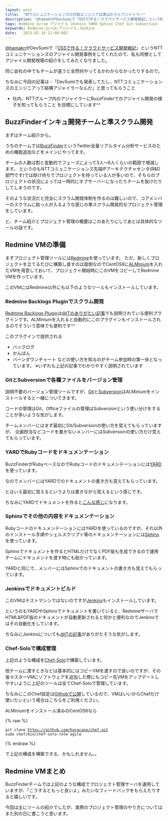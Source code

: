 ```yaml
---
layout: post
title:  "NTTコミュニケーションズの内製エンジニアは実はわりとアジャイラー"
description: "@hamaknがDevSumiで『OSSで作る！クラウドサービス開発戦記』というNTTコミュニケーションズのアジャイル開発事例をしてくれたので、私も同僚としてアジャイル開発現場の紹介をしてみたくなりました。"
tags: Redmine Scrum アジャイル Jenkins YARD Sphinx Chef Git Subversion
keywords: Redmine,Scrum,アジャイル,Jenkins
date:   2013-02-16 21:00:00J
---
```


[@hamakn](https://twitter.com/hamakn)がDevSumiで『[OSSで作る！クラウドサービス開発戦記](https://speakerdeck.com/hamakn/ossdezuo-ru-kuraudosabisukai-fa-zhan-ji)』というNTTコミュニケーションズのアジャイル開発事例をしてくれたので、私も同僚としてアジャイル開発現場の紹介をしてみたくなりました。

同じ会社の中でもチームが違うと全然何やってるかわからなかったりするので。

ちなみに今回の記事は
-「DevSumiでも発表してたし、NTTコミュニケーションズのエンジニアって結構アジャイラーなんだ」と思ってもらうこと
- 社内、NTTグループ内のアジャイラーにBuzzFinderでのアジャイル開発の様子を知ってもらうこと
を目標にしています^^

## BuzzFinderインキュ開発チームと準スクラム開発

まずはチーム紹介から。

うちのチームでは[BuzzFinder](http://www.nttcoms.com/service/buzzfinder.html/)というTwitter全量リアルタイム分析サービスのための機能追加などをメインにやってます。

チームの人数は割と変動的でフェーズによって3人～6人くらいの範囲で増減します。
というのもNTTコミュニケーションズ先端IPアーキテクチャセンタ(R&D部門です)では掛け持ちでプロジェクトを持っている人が多いので、そちらのプロジェクトの状況によっては一時的にオブサーバーになったりチームを抜けたりしてしまうのです。

そのような状況だと完全にスクラム開発体制を作るのは難しいので、コアメンバーのスクラムに助っ人が入るような感じの準スクラム開発的なプロジェクト管理をしています。

と、チーム紹介とプロジェクト管理の概要はこのあたりにしてあとは具体的なツールの話です。

## Redmine VMの準備

まずプロジェクト管理ツールには[Redmine](http://redmine.jp/)を使っています。
ただ、新しくプロジェクトを立てるたびに構築し直すのは面倒なのでCentOS6に[ALMinium](http://alminium.github.com/alminium/)を入れたVMを用意しておいて、プロジェクト開始時にこのVMをコピーしてRedmine VMを作っています。

このVMにはRedmine以外にも以下のようなツールもインストールしています。

### Redmine Backlogs Pluginでスクラム開発

[Redmine Backlogs Plugin](http://www.redminebacklogs.net/en/introduction.html)は[@ITのありがたい記事](http://www.atmarkit.co.jp/fjava/index/index_scrum.html)でも説明されている便利プラグインです。ALMiniumを入れると自動的にこのプラグインもインストールされるのでそういう意味でも便利です^^

このプラグインで提供される
- バックログ
- かんばん
- バーンダウンチャート
などの使い方を知るのがチーム参加時の第一歩となっています。
※いずれも上記の記事でわかりやすく説明されています

### GitとSubversionで各種ファイルをバージョン管理

説明不要のバージョン管理ツールですが、[Git](http://ja.wikipedia.org/wiki/Git)と[Subversion](http://ja.wikipedia.org/wiki/Apache_Subversion)はALMiniumをインストールすると一緒についてきます。

コードの管理はGit、Officeファイルの管理はSubversionという使い分けをすることが多いような気がします。

チームメンバーにはまず最初にGit/Subversionの使い方を覚えてもらっていますが、
企画担当などコードを書かないメンバーにはSubversionの使い方だけ覚えてもらっています。


### YARDでRubyコードをドキュメンテーション

BuzzFinderがRubyベースなのでRubyコードのドキュメンテーションには[YARD](http://yardoc.org/)を使っています。

なのでメンバーにはYARDでのドキュメントの書き方も覚えてもらっています。

とはいえ最初に覚えるというよりは書きながら覚えるという感じです。

ちなみにYARDでドキュメントを作ると[こんな感じ](http://rubydoc.info/gems/lapidary/0.2.3/frames)になります。

### Sphinxでその他の内容をドキュメンテーション

RubyコードのドキュメンテーションにはYARDを使っているのですが、それ以外のインストール手順やシェルスクリプト等のドキュメンテーションには[Sphinx](http://sphinx-users.jp/)を使っています。

Sphinxでドキュメントを作るとHTMLだけでなくPDF版も生成できるので運用チームにドキュメントを渡す時にも助かっています。

YARDと同じで、メンバーにはSphinxでのドキュメントの書き方も覚えてもらっています。

### Jenkinsでドキュメントビルド

このVMはテストマシンではないのですが[Jenkins](https://wiki.jenkins-ci.org/display/JA/Jenkins)もインストールしています。

というのもYARDやSphinxでドキュメントを書いていると、RedmineサーバでHTML&PDF版のドキュメントが自動更新されると何かと便利なのでJenkinsではその自動化をしています。

ちなみにJenkinsについても[@ITの記事](http://www.atmarkit.co.jp/fjava/rensai4/devtool21/devtool21_1.html)がありがたそうな気がします。

### Chef-Soloで構成管理

上記のような構成を[Chef-Solo](http://wiki.opscode.com/display/chef/Chef+Solo)で構築しています。

他チームに渡すときなどは基本的にはコピーVMを渡すので良いのですが、その後マスターVMにソフトウェアを追加した際にもコピー先VMをアップデートしやすいように上記のツールは全てChef-Soloで管理しています。

ちなみにこのChef設定は[Githubで公開](https://github.com/haracane/chef)しているので、VMはいいからChefだけ使いたいという場合はこちらをご利用ください。

ALMiniumをインストール済みのCentOS6なら

{% raw %}<pre><code>git clone https://github.com/haracane/chef.git
sudo chef/bin/chef-solo-role agile
</code></pre>{% endraw %}

で上記の構成を構築できる、かもしれません。。

## Redmine VMまとめ

BuzzFinderチームでは上記のような構成でプロジェクト管理サーバを運用していますが、「こうするともっと良いよ」みたいなフィードバックをもらえたりすると嬉しいです。

今回は主にツールの紹介でしたが、実際のプロジェクト管理のやり方についてはまた別の日に書こうと思います。